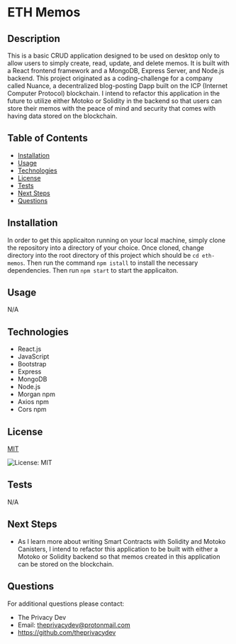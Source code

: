 

# ETH Memos

## Description
This is a basic CRUD application designed to be used on desktop only to allow users to simply create, read, update, and delete memos. It is built with a React frontend framework and a MongoDB, Express Server, and Node.js backend. This project originated as a coding-challenge for a company called Nuance, a decentralized blog-posting Dapp built on the ICP (Internet Computer Protocol) blockchain. I intend to refactor this application in the future to utilize either Motoko or Solidity in the backend so that users can store their memos with the peace of mind and security that comes with having data stored on the blockchain.

## Table of Contents
  - [Installation](#installation)
  - [Usage](#usage)
  - [Technologies](#technologies)
  - [License](#license)
  - [Tests](#tests)
  - [Next Steps](#next-steps)
  - [Questions](#questions)


## Installation
In order to get this applicaiton running on your local machine, simply clone the repository into a directory of your choice. Once cloned, change directory into the root directory of this project which should be ```cd eth-memos```. Then run the command  ```npm istall``` to install the necessary dependencies. Then run ```npm start``` to start the applicaiton.

## Usage
N/A

## Technologies
* React.js 
* JavaScript 
* Bootstrap 
* Express
* MongoDB
* Node.js
* Morgan npm
* Axios npm
* Cors npm

## License


  [MIT](https://opensource.org/licenses/MIT)
  

  ![License: MIT](https://img.shields.io/badge/License-MIT-9cf)

## Tests
N/A

## Next Steps
* As I learn more about writing Smart Contracts with Solidity and Motoko Canisters, I intend to refactor this application to be built with either a Motoko or Solidity backend so that memos created in this application can be stored on the blockchain.

## Questions
For additional questions please contact:
* The Privacy Dev
* Email: theprivacydev@protonmail.com
* https://github.com/theprivacydev
